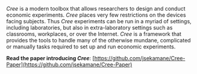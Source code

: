 *Cree* is a modern toolbox that allows researchers to design and conduct economic experiments. *Cree* places very few restrictions on the devices facing subjects. Thus *Cree* experiments can be run in a myriad of settings, including laboratories, but also in extra-laboratory settings such as classrooms, workplaces, or over the Internet. *Cree* is a framework that provides the tools to handle many of the otherwise mundane, complicated or manually tasks required to set up and run economic experiments.

**Read the paper introducing _Cree_**: [https://github.com/jsekamane/Cree-Paper](https://github.com/jsekamane/Cree-Paper)
